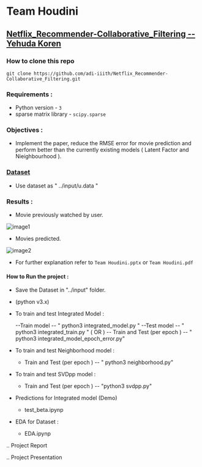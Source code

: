 # Team Houdini

## [Netflix_Recommender-Collaborative_Filtering -- Yehuda Koren](https://www.cs.rochester.edu/twiki/pub/Main/HarpSeminar/Factorization_Meets_the_Neighborhood-_a_Multifaceted_Collaborative_Filtering_Model.pdf)

### How to clone this repo 

``` git clone https://github.com/adi-iiith/Netflix_Recommender-Collaborative_Filtering.git ```

### Requirements : 

* Python version - ```3```
* sparse matrix library - ```scipy.sparse```

### Objectives : 

* Implement the paper, reduce the RMSE error for movie prediction and perform better than the currently existing models ( Latent Factor and Nieighbourhood ). 

### [Dataset](https://grouplens.org/datasets/movielens/100k/)

* Use dataset as " ../input/u.data " 

### Results : 

* Movie previously watched by user. 

![image1](./images/img1.png)

* Movies predicted. 

![image2](./images/img2.png)

* For further explanation refer to ```Team Houdini.pptx``` or ```Team Houdini.pdf```

#### How to Run the project : 

* Save the Dataset in "../input" folder.
* (python v3.x) 
* To train and test Integrated Model :

	--Train model                  -- " python3 integrated_model.py " 
	--Test  model 				   -- " python3 integrated_train.py " 
	( OR )
	-- Train and Test (per epoch ) -- " python3 integrated_model_epoch_error.py"

* To train and test Neighborhood model :
	* Train and Test (per epoch ) -- " python3 neighborhood.py"

* To train and test SVDpp model :
	* Train and Test (per epoch ) -- "python3 svdpp.py"

* Predictions for Integrated model (Demo)
	* test_beta.ipynp

* EDA for Dataset :
	* EDA.ipynp

.. Project Report 

.. Project Presentation 
